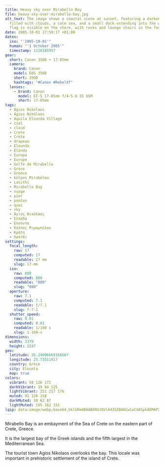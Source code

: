 ```yaml
---
title: Heavy sky over Mirabello Bay
file: heavy-sky-over-mirabello-bay.jpg
alt_text: The image shows a coastal scene at sunset, featuring a darkening sky
  filled with clouds, a calm sea, and a small dock extending into the water. A
  flag is visible on the shore, with rocks and lounge chairs in the foreground.
date: 2005-10-01 17:59:17 +01:00
dates:
  iso: "'2005-10-01'"
  human: "'1 October 2005'"
  timestamp: 1128185957
gear:
  short: Canon 350D + 17-85mm
  camera:
    brand: Canon
    model: EOS 350D
    short: 350D
    hashtags: "#Canon #RebelXT"
  lenses:
    - brand: Canon
      model: EF-S 17-85mm f/4-5.6 IS USM
      short: 17-85mm
tags:
  - Agios Nikolaos
  - Ágios Nikólaos
  - Aquila Elounda Village
  - ciel
  - cloud
  - Crete
  - Crète
  - drapeau
  - Elounda
  - Elúnda
  - Europa
  - Europe
  - Golfe de Mirabello
  - Grèce
  - Greece
  - kólpos Mirabélou
  - Lasithi
  - Mirabello Bay
  - nuage
  - pier
  - ponton
  - quai
  - sky
  - Άγιος Νικόλαος
  - Ελλάδα
  - Ελούντα
  - Κόλπος Μιραμπέλου
  - Κρήτη
  - Λασίθι
settings:
  focal_length:
    raw: 17
    computed: 17
    readable: 17 mm
    slug: 17-mm
  iso:
    raw: 800
    computed: 800
    readable: "800"
    slug: "800"
  aperture:
    raw: 7.1
    computed: 7.1
    readable: ƒ/7.1
    slug: f-7-1
  shutter_speed:
    raw: 0.01
    computed: 0.01
    readable: 1/100 s
    slug: 1-100-s
dimensions:
  width: 3370
  height: 2247
geo:
  latitude: 35.24006669166667
  longitude: 25.73511817
  country: Grèce
  city: Elounta
  map: true
colors:
  vibrant: 58 126 172
  darkVibrant: 19 84 125
  lightVibrant: 251 217 176
  muted: 93 126 158
  darkMuted: 38 62 87
  lightMuted: 195 162 151
lqip: data:image/webp;base64,UklGRm4BAABXRUJQVlA4IGIBAACwCwCdASpkAEMAP22ew1i0q7AjtRLMqpAtiWM7fIyCAHoeW4MJPOpetnYzqmN8YGPJLkJCYF8IqNpqzm8av/gz435VwDY+4Fh6VkRfrD89RAY/vzNiKNvGqwzlgIecZv8YHJbjW+AA/p1ckvPgAAFfyIiv9oz9aSR4rQoksNciVT9q5GfnQZWaPyWAePrK7y7FzGoQUnzOEkZ3P6ckHWO0UTtXvNeb2LRnQtihkSKbQpvLdkNjMAgwjEhynpACxPnL3fug5LgdLhIdoEqXlhHw2XZ7VOOKZqRSoplcAmlP6ruBU7wljEAG8oO5WhBJsxynSg5e9QvSe/jy4reKfgzwJhT+3UWTFbot6+OxOV5WMeHkYLBHb4aoey4FcZPJP3ehpN4RorOTM9Vou9P6ZrDq7uBxO+lDYJ50hfvAMryyMwypPUerIgBARcgmBfYl1mlfXEMS+q+j8lV4DZBEmEdAAAA=
---
```


Mirabello Bay is an embayment of the Sea of Crete on the eastern part of Crete, Greece.

It is the largest bay of the Greek islands and the fifth largest in the Mediterranean Sea.

The tourist town Agios Nikolaos overlooks the bay. This locale was important in prehistoric settlement of the island of Crete.
